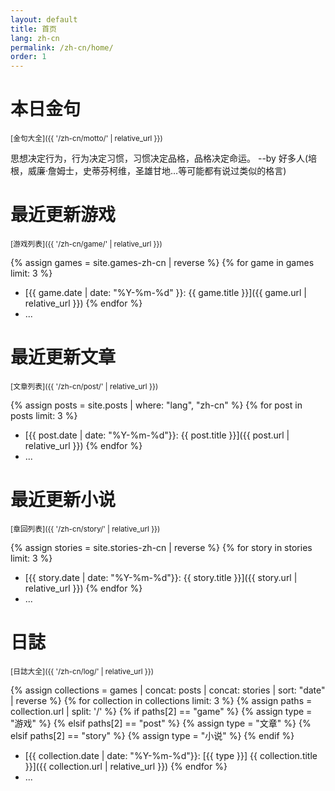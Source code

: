 ```yaml
---
layout: default
title: 首页
lang: zh-cn
permalink: /zh-cn/home/
order: 1
---
```

# 本日金句 

<sub>[金句大全]({{ '/zh-cn/motto/' | relative_url }})</sub>

思想决定行为，行为决定习惯，习惯决定品格，品格决定命运。 --by 好多人(培根，威廉·詹姆士，史蒂芬柯维，圣雄甘地…等可能都有说过类似的格言)

# 最近更新游戏

<sub>[游戏列表]({{ '/zh-cn/game/' | relative_url }})</sub>

{% assign games = site.games-zh-cn | reverse %}
{% for game in games limit: 3 %}
* [{{ game.date | date: "%Y-%m-%d" }}: {{ game.title }}]({{ game.url | relative_url }})
{% endfor %}
* ...

# 最近更新文章

<sub>[文章列表]({{ '/zh-cn/post/' | relative_url }})</sub>

{% assign posts = site.posts | where: "lang", "zh-cn" %}
{% for post in posts limit: 3 %}
* [{{ post.date | date: "%Y-%m-%d"}}: {{ post.title }}]({{ post.url | relative_url }})
{% endfor %}
* ...

# 最近更新小说

<sub>[章回列表]({{ '/zh-cn/story/' | relative_url }})</sub>

{% assign stories = site.stories-zh-cn | reverse %}
{% for story in stories limit: 3 %}
* [{{ story.date | date: "%Y-%m-%d"}}: {{ story.title }}]({{ story.url | relative_url }})
{% endfor %}
* ...

# 日誌

<sub>[日誌大全]({{ '/zh-cn/log/' | relative_url }})</sub>

{% assign collections = games | concat: posts | concat: stories | sort: "date" | reverse %}
{% for collection in collections limit: 3 %}
  {% assign paths = collection.url | split: '/' %}
  {% if paths[2] == "game" %}
    {% assign type = "游戏" %}
  {% elsif paths[2] == "post" %}
    {% assign type = "文章" %}
  {% elsif paths[2] == "story" %}
    {% assign type = "小说" %}
  {% endif %}
* [{{ collection.date | date: "%Y-%m-%d"}}: [{{ type }}] {{ collection.title }}]({{ collection.url | relative_url }})
{% endfor %}
* ...

